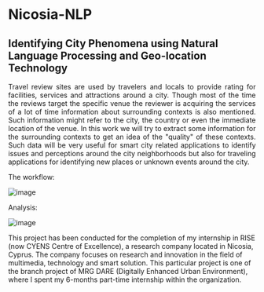 # Nicosia-NLP

## Identifying City Phenomena using Natural Language Processing and Geo-location Technology
<div style="text-align: justify"> Travel review sites are used by travelers and locals to provide rating for facilities, services and attractions around a city. Though most of the time the reviews target the specific venue the reviewer is acquiring the services of a lot of time information about surrounding contexts is also mentioned. Such information might refer to the city, the country or even the immediate location of the venue. In this work we will try to extract some information for the surrounding contexts to get an idea of the "quality" of these contexts. Such data will be very useful for smart city related applications to identify issues and perceptions around the city neighborhoods  but also for traveling applications for identifying new places or unknown events around the city. </div>

The workflow:

![image](https://user-images.githubusercontent.com/60449709/105626250-1578a980-5e61-11eb-93aa-163a956431de.png)

Analysis:

![image](https://user-images.githubusercontent.com/60449709/105626028-ff1e1e00-5e5f-11eb-9478-3fa35a4f8f1a.png)


This project has been conducted for the completion of my internship in RISE (now CYENS Centre of Excellence), a research company located in Nicosia, Cyprus. The company focuses on research and innovation in the field of multimedia, technology and smart solution. This particular project is one of the branch project of MRG DARE (Digitally Enhanced Urban Environment), where I spent my 6-months part-time internship within the organization.

